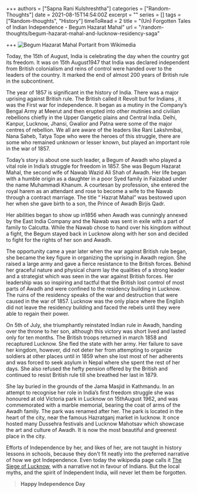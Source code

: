 +++
authors = ["Sapna Rani Kulshreshtha"]
categories = ["Random-Thoughts"]
date = 2021-08-15T14:54:00Z
excerpt = ""
series = []
tags = ["Random-thoughts", "History"]
timeToRead = 2
title = "(Un) Forgotten Tales of Indian Independence - Begum Hazarat Mahal"
url = "/random-thoughts/begum-hazarat-mahal-and-lucknow-residency-saga"

+++
![Begum Hazarat Mahal Portarit from Wikimedia](/images/begum_hazrat_mahal.jpg "Begum Hazarat Mahal")

Today, the 15th of August, India is celebrating the day when the country got its freedom. It was on 15th August1947 that India was declared independent from British colonialism and reins of control were handed over to the leaders of the country. It marked the end of almost 200 years of British rule in the subcontinent.

The year of 1857 is significant in the history of India. There was a major uprising against British rule. The British called it Revolt but for Indians , it was the First war for independence. It began as a mutiny in the Company’s Bengal Army at Meerut and then erupted into other mutinies and civilian rebellions chiefly in the Upper Gangetic plains and Central India. Delhi, Kanpur, Lucknow, Jhansi, Gwalior and Patna were some of the major centres of rebellion. We all are aware of the leaders like Rani Lakshmibai, Nana Saheb, Tatya Tope who were the heroes of this struggle, there are some who remained unknown or lesser known, but played an important role in the war of 1857.

Today’s story is about one such leader, a Begum of Awadh who played a vital role in India’s struggle for freedom in 1857. She was Begum Hazarat Mahal, the second wife of Nawab Wazid Ali Shah of Awadh. Her life began with a humble origin as a daughter in a poor Syed family in Faizabad under the name Muhammadi Khanum. A courtesan by profession, she entered the royal harem as an attendant and rose to become a wife to the Nawab through a contract marriage. The title “ Hazrat Mahal” was bestowed upon her when she gave birth to a son, the Prince of Awadh Birjis Qadr.

Her abilities began to show up in1856 when Awadh was cunningly annexed by the East India Company and the Nawab was sent in exile with a part of family to Calcutta. While the Nawab chose to hand over his kingdom without a fight, the Begum stayed back in Lucknow along with her son and decided to fight for the rights of her son and Awadh.

The opportunity came a year later when the war against British rule began, she became the key figure in organizing the uprising in Awadh region. She raised a large army and gave a fierce resistance to the British forces. Behind her graceful nature and physical charm lay the qualities of a strong leader and a strategist which was seen in the war against British forces. Her leadership was so inspiring and tactful that the British lost control of most parts of Awadh and were confined to the residency building in Lucknow. The ruins of the residency speaks of the war and destruction that were caused in the war of 1857. Lucknow was the only place where the English did not leave the residency building and faced the rebels until they were able to regain their power.

On 5th of July, she triumphantly reinstated Indian rule in Awadh, handing over the throne to her son, although this victory was short lived and lasted only for ten months. The British troops returned in march 1858 and recaptured Lucknow. She fled the state with her army. Her failure to save her kingdom, however, did not deter her from attempting to organize soldiers at other places until in 1859 when she lost most of her adherents and was forced to seek asylum in Nepal where she spent the rest of her days. She also refused the hefty pension offered by the British and continued to resist British rule till she breathed her last in 1879.

She lay buried in the grounds of the Jama Masjid in Kathmandu. In an attempt to recognise her role in India’s first freedom struggle she was honoured at old Victoria park in Lucknow on 15thAugust 1962, and was commemorated with a marble memorial, bearing the coat of arms of the Awadh family. The park was renamed after her. The park is located in the heart of the city, near the famous Hazratganj market in lucknow. It once hosted many Dussehra festivals and Lucknow Mahotsav which showcase the art and culture of Awadh. It is now the most beautiful and greenest place in the city.

Efforts of Independence by her, and likes of her, are not taught in history lessons in schools, because they don't fit neatly into the preferred narrative of how we got Independence. Even today the wikipedia page calls it [The Siege of Lucknow](), with a narrative not in favour of Indians. But the local myths, and the spirit of Independent India, will never let them be forgotten. 

> **Happy Independence Day** 